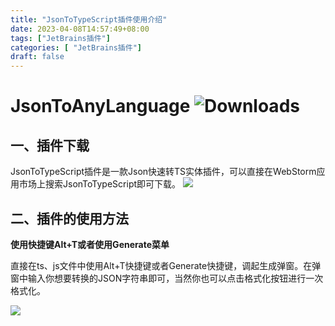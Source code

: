 ```yaml
---
title: "JsonToTypeScript插件使用介绍"
date: 2023-04-08T14:57:49+08:00
tags: ["JetBrains插件"]
categories: [ "JetBrains插件"]
draft: false
---
```


# JsonToAnyLanguage  ![Downloads](https://img.shields.io/jetbrains/plugin/d/com.rmondjone.jsontotypescript)

## 一、插件下载

JsonToTypeScript插件是一款Json快速转TS实体插件，可以直接在WebStorm应用市场上搜索JsonToTypeScript即可下载。
![](/images/jsontots_1.png)

## 二、插件的使用方法

**使用快捷键Alt+T或者使用Generate菜单**

直接在ts、js文件中使用Alt+T快捷键或者Generate快捷键，调起生成弹窗。在弹窗中输入你想要转换的JSON字符串即可，当然你也可以点击格式化按钮进行一次格式化。

![](/images/jsontots_2.png)

